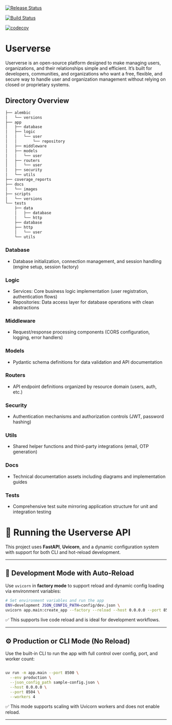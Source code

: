 [![Release Status](https://github.com/skhendle-verse/Userverse/actions/workflows/release.yml/badge.svg)](https://github.com/skhendle-verse/Userverse/actions/workflows/release.yml)

[![Build Status](https://github.com/skhendle-verse/Userverse/actions/workflows/build-and-test.yml/badge.svg)](https://github.com/skhendle-verse/Userverse/actions/workflows/build-and-test.yml)

[![codecov](https://codecov.io/gh/SoftwareVerse/Userverse/graph/badge.svg?token=8SIX9ONX0A)](https://codecov.io/gh/SoftwareVerse/Userverse)

# Userverse

Userverse is an open-source platform designed to make managing users, organizations, and their relationships simple and efficient. It’s built for developers, communities, and organizations who want a free, flexible, and secure way to handle user and organization management without relying on closed or proprietary systems.

## Directory Overview

```bash
├── alembic
│   └── versions
├── app
│   ├── database
│   ├── logic
│   │   └── user
│   │       └── repository
│   ├── middleware
│   ├── models
│   │   └── user
│   ├── routers
│   │   └── user
│   ├── security
│   └── utils
├── coverage_reports
├── docs
│   └── images
├── scripts
│   └── versions
└── tests
    ├── data
    │   ├── database
    │   └── http
    ├── database
    ├── http
    │   └── user
    └── utils
```

### Database
 - Database initialization, connection management, and session handling (engine setup, session factory)
### Logic
 - Services: Core business logic implementation (user registration, authentication flows)
 - Repositories: Data access layer for database operations with clean abstractions
### Middleware
 - Request/response processing components (CORS configuration, logging, error handlers)
### Models
 - Pydantic schema definitions for data validation and API documentation

### Routers
 - API endpoint definitions organized by resource domain (users, auth, etc.)

### Security
 - Authentication mechanisms and authorization controls (JWT, password hashing)
### Utils
 - Shared helper functions and third-party integrations (email, OTP generation)

### Docs
 - Technical documentation assets including diagrams and implementation guides

### Tests
 - Comprehensive test suite mirroring application structure for unit and integration testing

# 📘 Running the Userverse API

This project uses **FastAPI**, **Uvicorn**, and a dynamic configuration system with support for both CLI and hot-reload development.

---

## 🚀 Development Mode with Auto-Reload

Use `uvicorn` in **factory mode** to support reload and dynamic config loading via environment variables:

```bash
# Set environment variables and run the app
ENV=development JSON_CONFIG_PATH=config/dev.json \
uvicorn app.main:create_app --factory --reload --host 0.0.0.0 --port 8501
```

✅ This supports live code reload and is ideal for development workflows.

---

## ⚙️ Production or CLI Mode (No Reload)

Use the built-in CLI to run the app with full control over config, port, and worker count:

```bash

uv run -m app.main --port 8500 \
  --env production \
  --json_config_path sample-config.json \
  --host 0.0.0.0 \
  --port 8504 \
  --workers 4
```

✅ This mode supports scaling with Uvicorn workers and does not enable reload.

---
